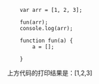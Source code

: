 

```
    var arr = [1, 2, 3];

    fun(arr);
    console.log(arr);

    function fun(a) {
        a = [];

    }
```  

上方代码的打印结果是：[1,2,3]

